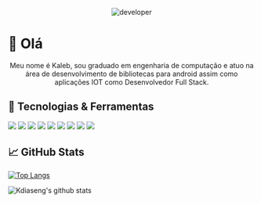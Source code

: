 <p align="center">
<img  src="https://line25.com/wp-content/uploads/2016/06/10-Demain-le-mot-anglais-blanc.jpg" alt="developer" style=>
</P>

# :wave: Olá

<p align="center">
	Meu nome é Kaleb, sou graduado em engenharia de computação e atuo na área de desenvolvimento de bibliotecas para android assim como aplicações IOT como Desenvolvedor Full Stack.
</P>

## 🔧 Tecnologias & Ferramentas

![](https://img.shields.io/badge/Editor-IntelliJ-informational?style=flat&logo=intelliJ-idea&Color=white&color=15d8bd)
![](https://img.shields.io/badge/Editor-Visual_Studio-informational?style=flat&logo=visual-studio-code&logoColor=white&color=15d8bd)
![](https://img.shields.io/badge/Editor-Android_Studio-informational?style=flat&logo=android-Studio&logoColor=white&color=15d8bd)
![](https://img.shields.io/badge/Tools-Microsoft_SQL_Server-informational?style=flat&logo=microsoft-sql-server&logoColor=white&color=15d8bd)
![](https://img.shields.io/badge/Tools-Angular_7-informational?style=flat&logo=angular&Color=white&color=15d8bd)
![](https://img.shields.io/badge/Code-Kotlin-informational?style=flat&logo=Kotlin&logoColor=white&color=15d8bd)
![](https://img.shields.io/badge/Code-Java-informational?style=flat&logo=Java&logoColor=white&color=15d8bd)
![](https://img.shields.io/badge/Code-C_Sharp-informational?style=flat&logo=c-sharp&logoColor=white&color=15d8bd)
![](https://img.shields.io/badge/Code-TypeScript-informational?style=flat&logo=typeScript&Color=white&color=15d8bd)


## &#x1f4c8; GitHub Stats

[![Top Langs](https://github-readme-stats.vercel.app/api/top-langs/?username=Kdiaseng&layout=compact)](https://github.com/Kdiaseng/github-readme-stats)

![Kdiaseng's github stats](https://github-readme-stats.vercel.app/api?username=Kdiaseng&theme=vue-dark&show_icons=true)
